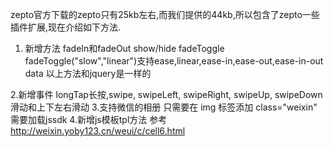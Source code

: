 zepto官方下载的zepto只有25kb左右,而我们提供的44kb,所以包含了zepto一些插件扩展,现在介绍如下方法.

1. 新增方法
fadeIn和fadeOut  show/hide 
fadeToggle fadeToggle("slow","linear")支持ease,linear,ease-in,ease-out,ease-in-out
data
以上方法和jquery是一样的

2.新增事件
longTap长按,swipe, swipeLeft, swipeRight, swipeUp, swipeDown滑动和上下左右滑动
3.支持微信的相册
只需要在 img 标签添加  class="weixin" 需要加载jssdk
4.新增js模板tpl方法
参考<http://weixin.yoby123.cn/weui/c/cell6.html>